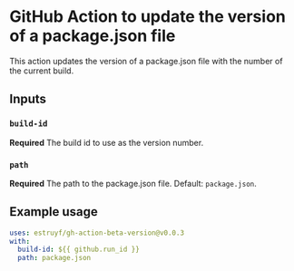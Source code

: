 # GitHub Action to update the version of a package.json file

This action updates the version of a package.json file with the number of the current build.

## Inputs

### `build-id`

**Required** The build id to use as the version number.

### `path`

**Required** The path to the package.json file. Default: `package.json`.

## Example usage

```yaml
uses: estruyf/gh-action-beta-version@v0.0.3
with:
  build-id: ${{ github.run_id }}
  path: package.json
```